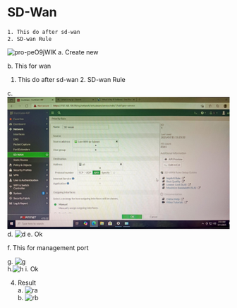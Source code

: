 # SD-Wan
	1. This do after sd-wan
	2. SD-wan Rule
![pro-peO9jWIK](https://github.com/user-attachments/assets/502efb11-79d1-4313-960a-35345dc1a59c)
a. Create new 

b. This for wan

1. This do after sd-wan
	2. SD-wan Rule

 c.
![c](https://github.com/kpnishandh/SD-Wan/blob/main/c.jpeg)		
  d. ![d](https://github.com/user-attachments/assets/470bf3d5-a01d-422c-b445-d5d7ed337856)
e. Ok
 
  f. This for management port

g.
![g](https://github.com/user-attachments/assets/88c30f8a-451e-4c69-a5d4-4176f52d1307)		
		h.![h](https://github.com/user-attachments/assets/d0f7fc3e-f1f6-4c51-a933-53d6bb5047f3)
i. Ok

4. Result  
a. 
![ra](https://github.com/user-attachments/assets/eca1d7bb-3e65-417f-ba4b-5e8b40b69c98)	
		b. 
![rb](https://github.com/user-attachments/assets/07c52b64-897a-4f0d-a49c-701f053dbddd)

